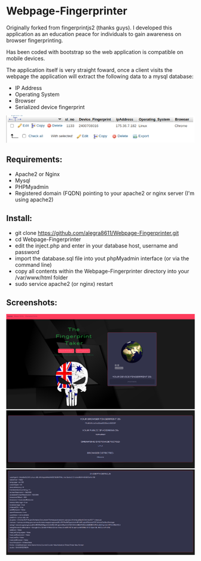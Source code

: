 # Webpage-Fingerprinter
Originally forked from fingerprintjs2 (thanks guys). 
I developed this application as an education peace for individuals to gain awareness on browser fingerprinting.

Has been coded with bootstrap so the web application is compatible on mobile devices.

The application itself is very straight foward, once a client visits the webpage the application will extract the following data to a mysql database:

- IP Address
- Operating System
- Browser
- Serialized device fingerprint

![alt text](https://github.com/alegra8611/Webpage-Fingerprinter/blob/main/screenshots/f5.png?raw=true)

Requirements:
-
- Apache2 or Nginx
- Mysql
- PHPMyadmin
- Registered domain (FQDN) pointing to your apache2 or nginx server (I'm using apache2)

Install:
-

- git clone https://github.com/alegra8611/Webpage-Fingerprinter.git
- cd Webpage-Fingerprinter
- edit the inject.php and enter in your database host, username and password
- import the database.sql file into yout phpMyadmin interface (or via the command line)
- copy all contents within the Webpage-Fingerprinter directory into your /var/www/html folder
- sudo service apache2 (or nginx) restart

Screenshots:
-

![alt text](https://github.com/alegra8611/Webpage-Fingerprinter/blob/main/screenshots/f1.png?raw=true)
![alt text](https://github.com/alegra8611/Webpage-Fingerprinter/blob/main/screenshots/f2.png?raw=true)
![alt text](https://github.com/alegra8611/Webpage-Fingerprinter/blob/main/screenshots/f4.png?raw=true)

